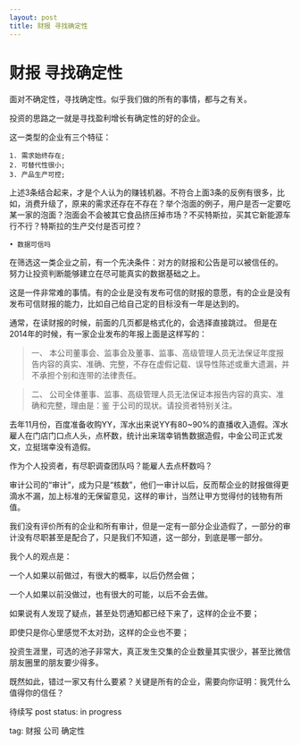 ```yaml
---
layout: post
title: 财报 寻找确定性
---
```


# 财报 寻找确定性

面对不确定性，寻找确定性。似乎我们做的所有的事情，都与之有关。

投资的思路之一就是寻找盈利增长有确定性的好的企业。

这一类型的企业有三个特征：

	1. 需求始终存在;
	2. 可替代性很小;
	3. 产品生产可控;

上述3条结合起来，才是个人认为的赚钱机器。不符合上面3条的反例有很多，比如，消费升级了，原来的需求还存在不存在？举个泡面的例子，用户是否一定要吃某一家的泡面？泡面会不会被其它食品挤压掉市场？不买特斯拉，买其它新能源车行不行？特斯拉的生产交付是否可控？

	• 数据可信吗

在筛选这一类企业之前，有一个先决条件：对方的财报和公告是可以被信任的。
努力让投资判断能够建立在尽可能真实的数据基础之上。

这是一件非常难的事情。有的企业是没有发布可信的财报的意愿，有的企业是没有发布可信财报的能力，比如自己给自己定的目标没有一年是达到的。

通常，在读财报的时候，前面的几页都是格式化的，会选择直接跳过。
但是在2014年的时候，有一家企业发布的年报上面是这样写的：

>一、 本公司董事会、监事会及董事、监事、高级管理人员无法保证年度报告内容的真实、准确、完整，不存在虚假记载、误导性陈述或重大遗漏，并不承担个别和连带的法律责任。

>二、 公司全体董事、监事、高级管理人员无法保证本报告内容的真实、准确和完整，理由是：鉴
     于公司的现状。请投资者特别关注。

去年11月份，百度准备收购YY，浑水出来说YY有80~90%的直播收入造假。浑水雇人在门店门口点人头，点杯数，统计出来瑞幸销售数据造假，中金公司正式发文，立挺瑞幸没有造假。

作为个人投资者，有尽职调查团队吗？能雇人去点杯数吗？

审计公司的“审计”，成为只是“核数”，他们一审计以后，反而帮企业的财报做得更滴水不漏，加上标准的无保留意见，这样的审计，当然让甲方觉得付的钱物有所值。

我们没有评价所有的企业和所有审计，但是一定有一部分企业造假了，一部分的审计没有尽职甚至是配合了，只是我们不知道，这一部分，到底是哪一部分。

我个人的观点是：

一个人如果以前做过，有很大的概率，以后仍然会做；

一个人如果以前没做过，也有很大的可能，以后不会去做。

如果说有人发现了疑点，甚至处罚通知都已经下来了，这样的企业不要；

即使只是你心里感觉不太对劲，这样的企业也不要；

投资生涯里，可选的池子非常大，真正发生交集的企业数量其实很少，甚至比微信朋友圈里的朋友要少得多。

既然如此，错过一家又有什么要紧？关键是所有的企业，需要向你证明：我凭什么值得你的信任？






待续写
post status: in progress

tag: 财报 公司 确定性
